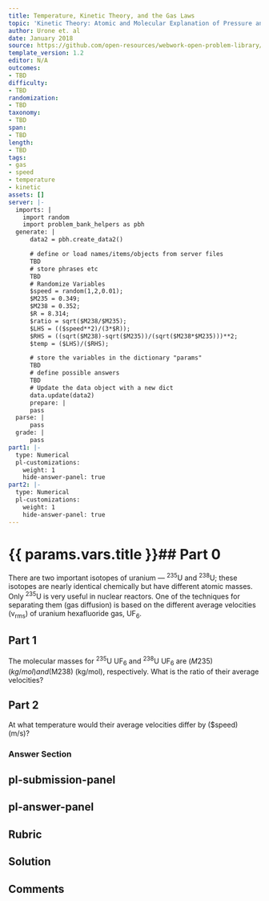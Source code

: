 ```yaml
---
title: Temperature, Kinetic Theory, and the Gas Laws
topic: 'Kinetic Theory: Atomic and Molecular Explanation of Pressure and Temperature '
author: Urone et. al
date: January 2018
source: https://github.com/open-resources/webwork-open-problem-library/tree/master/Contrib/BrockPhysics/College_Physics_Urone/13.Temperature_Kinetic_Theory_and_the_Gas_Laws/Kinetic_Theory_Atomic_and_Molecular_Explanation_of_Pressure_and_Temperature/NU_U17-13-04-010.pg
template_version: 1.2
editor: N/A
outcomes:
- TBD
difficulty:
- TBD
randomization:
- TBD
taxonomy:
- TBD
span:
- TBD
length:
- TBD
tags:
- gas
- speed
- temperature
- kinetic
assets: []
server: |-
  imports: |
    import random
    import problem_bank_helpers as pbh
  generate: |
      data2 = pbh.create_data2()

      # define or load names/items/objects from server files
      TBD
      # store phrases etc
      TBD
      # Randomize Variables
      $speed = random(1,2,0.01);
      $M235 = 0.349;
      $M238 = 0.352;
      $R = 8.314;
      $ratio = sqrt($M238/$M235);
      $LHS = (($speed**2)/(3*$R));
      $RHS = ((sqrt($M238)-sqrt($M235))/(sqrt($M238*$M235)))**2;
      $temp = ($LHS)/($RHS);

      # store the variables in the dictionary "params"
      TBD
      # define possible answers
      TBD
      # Update the data object with a new dict
      data.update(data2)
      prepare: |
      pass
  parse: |
      pass
  grade: |
      pass
part1: |-
  type: Numerical
  pl-customizations:
    weight: 1
    hide-answer-panel: true
part2: |-
  type: Numerical
  pl-customizations:
    weight: 1
    hide-answer-panel: true
---
```


# {{ params.vars.title }}## Part 0 
There are two important isotopes of uranium —  <sup>235</sup>U and <sup>238</sup>U; these isotopes are nearly identical chemically but have different atomic masses. Only <sup>235</sup>U is very useful in nuclear reactors. One of the techniques for separating them (gas diffusion) is based on the different average velocities (v<sub>rms</sub>) of uranium hexafluoride gas, UF<sub>6</sub>. 
## Part 1 
The molecular masses for  <sup>235</sup>U UF<sub>6</sub>  and <sup>238</sup>U UF<sub>6</sub> are ($M235) (kg/mol) and ($M238) (kg/mol), respectively. What is the ratio of their average velocities? 
## Part 2 
At what temperature would their average velocities differ by ($speed) (m/s)? 


### Answer Section 


## pl-submission-panel 


## pl-answer-panel 


## Rubric 


## Solution 


## Comments 


